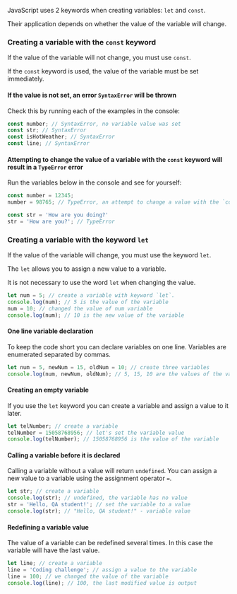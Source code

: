 JavaScript uses 2 keywords when creating variables: `let` and `const`.

Their application depends on whether the value of the variable will change.

### Creating a variable with the `const` keyword

If the value of the variable will not change, you must use `const`.

If the `const` keyword is used, the value of the variable must be set immediately.  

#### If the value is not set, an error `SyntaxError` will be thrown  

Check this by running each of the examples in the console:

```javascript
const number; // SyntaxError, no variable value was set
const str; // SyntaxError
const isHotWeather; // SyntaxError
const line; // SyntaxError
```

#### Attempting to change the value of a variable with the `const` keyword will result in a `TypeError` error

Run the variables below in the console and see for yourself:

```javascript
const number = 12345; 
number = 98765; // TypeError, an attempt to change a value with the `const` keyword.

const str = 'How are you doing?' 
str = 'How are you?'; // TypeError
```

### Creating a variable with the keyword `let`

If the value of the variable will change, you must use the keyword `let`.

The `let` allows you to assign a new value to a variable.

It is not necessary to use the word `let` when changing the value.

```javascript
let num = 5; // create a variable with keyword `let`.
console.log(num); // 5 is the value of the variable
num = 10; // changed the value of num variable
console.log(num); // 10 is the new value of the variable
```

#### One line variable declaration

To keep the code short you can declare variables on one line. Variables are enumerated separated by commas.

```javascript
let num = 5, newNum = 15, oldNum = 10; // create three variables
console.log(num, newNum, oldNum); // 5, 15, 10 are the values of the variables
```

#### Creating an empty variable

If you use the `let` keyword you can create a variable and assign a value to it later.

```javascript
let telNumber; // create a variable
telNumber = 15058768956; // let's set the variable value
console.log(telNumber); // 15058768956 is the value of the variable
```

#### Calling a variable before it is declared

Calling a variable without a value will return `undefined`. You can assign a new value to a variable using the assignment operator `=`.

```javascript
let str; // create a variable
console.log(str); // undefined, the variable has no value
str = 'Hello, QA student!'; // set the variable to a value  
console.log(str); // "Hello, QA student!" - variable value
```

#### Redefining a variable value

The value of a variable can be redefined several times. In this case the variable will have the last value.

```javascript
let line; // create a variable        
line = 'Coding challenge'; // assign a value to the variable
line = 100; // we changed the value of the variable
console.log(line); // 100, the last modified value is output
```
